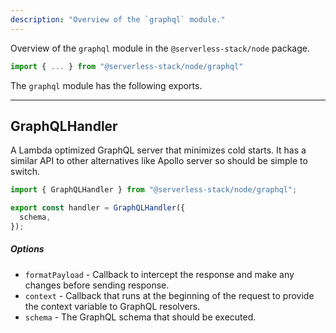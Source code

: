 ```yaml
---
description: "Overview of the `graphql` module."
---
```


Overview of the `graphql` module in the `@serverless-stack/node` package.

```ts
import { ... } from "@serverless-stack/node/graphql"
```

The `graphql` module has the following exports. 

---

## GraphQLHandler

A Lambda optimized GraphQL server that minimizes cold starts. It has a similar API to other alternatives like Apollo server so should be simple to switch.

```js
import { GraphQLHandler } from "@serverless-stack/node/graphql";

export const handler = GraphQLHandler({
  schema,
});
```

##### Options

- `formatPayload` - Callback to intercept the response and make any changes before sending response.
- `context` - Callback that runs at the beginning of the request to provide the context variable to GraphQL resolvers.
- `schema` - The GraphQL schema that should be executed.